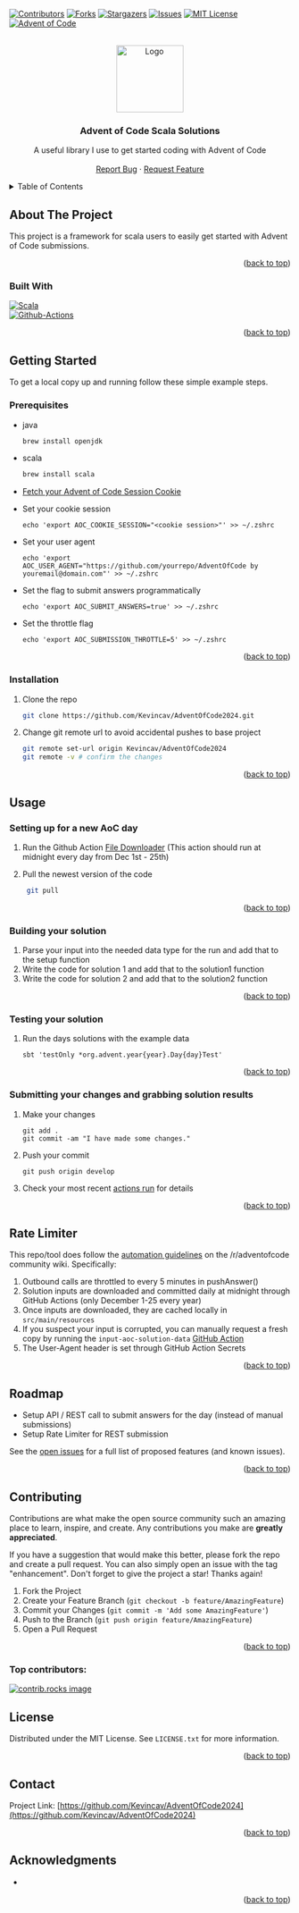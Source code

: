 <!-- Improved compatibility of back to top link: See: https://github.com/othneildrew/Best-README-Template/pull/73 -->
<a id="readme-top"></a>
<!--
*** Thanks for checking out the Best-README-Template. If you have a suggestion
*** that would make this better, please fork the repo and create a pull request
*** or simply open an issue with the tag "enhancement".
*** Don't forget to give the project a star!
*** Thanks again! Now go create something AMAZING! :D
-->



<!-- PROJECT SHIELDS -->
<!--
*** I'm using markdown "reference style" links for readability.
*** Reference links are enclosed in brackets [ ] instead of parentheses ( ).
*** See the bottom of this document for the declaration of the reference variables
*** for contributors-url, forks-url, etc. This is an optional, concise syntax you may use.
*** https://www.markdownguide.org/basic-syntax/#reference-style-links
-->
[![Contributors][contributors-shield]][contributors-url]
[![Forks][forks-shield]][forks-url]
[![Stargazers][stars-shield]][stars-url]
[![Issues][issues-shield]][issues-url]
[![MIT License][license-shield]][license-url]
[![Advent of Code][aoc-shield]][aoc-url]



<!-- PROJECT LOGO -->
<br />
<div align="center">
  <a href="https://aplwiki.com/images/0/0d/Advent_Of_Code_Logo.png">
    <img src="https://user-images.githubusercontent.com/16360374/49324718-7954f100-f4e8-11e8-8ef6-1b701afc504f.png" alt="Logo" width="120" height="120">
  </a>

<h3 align="center">Advent of Code Scala Solutions</h3>

  <p align="center">
    A useful library I use to get started coding with Advent of Code
    <br />
    <br />
    <a href="https://github.com/Kevincav/AdventOfCode2024/issues/new?labels=bug&template=bug-report---.md">Report Bug</a>
    ·
    <a href="https://github.com/Kevincav/AdventOfCode2024/issues/new?labels=enhancement&template=feature-request---.md">Request Feature</a>
  </p>
</div>



<!-- TABLE OF CONTENTS -->
<details>
  <summary>Table of Contents</summary>
  <ol>
    <li>
      <a href="#about-the-project">About The Project</a>
      <ul>
        <li><a href="#built-with">Built With</a></li>
      </ul>
    </li>
    <li>
      <a href="#getting-started">Getting Started</a>
      <ul>
        <li><a href="#prerequisites">Prerequisites</a></li>
        <li><a href="#installation">Installation</a></li>
      </ul>
    </li>
    <li><a href="#usage">Usage</a>
        <ul>
            <li><a href="#setting-up-for-a-new-aoc-day">Setting up for a new AoC day</a></li>
            <li><a href="#building-your-solution">Building your solution</a></li>
            <li><a href="#testing-your-solution">Testing your solution</a></li>
            <li><a href="#submitting-your-changes-and-grabbing-solution-results">Submitting your changes and grabbing solution results</a></li>
        </ul>
    </li>
    <li><a href="#rate-limiter">Rate Limiter</a></li>
    <li><a href="#roadmap">Roadmap</a></li>
    <li><a href="#contributing">Contributing</a></li>
    <li><a href="#license">License</a></li>
    <li><a href="#contact">Contact</a></li>
    <li><a href="#acknowledgments">Acknowledgments</a></li>
  </ol>
</details>



<!-- ABOUT THE PROJECT -->
## About The Project

This project is a framework for scala users to easily get started with Advent of Code submissions.

<p align="right">(<a href="#readme-top">back to top</a>)</p>



### Built With

 [![Scala][Scala.js]][Scala-url]<br>
 [![Github-Actions][Github-actions.js]][Github-actions-url]

<p align="right">(<a href="#readme-top">back to top</a>)</p>



<!-- GETTING STARTED -->
## Getting Started

To get a local copy up and running follow these simple example steps.

### Prerequisites

* java
  ```sh
  brew install openjdk
  ```

* scala
  ```sh
  brew install scala
  ```
  
* [Fetch your Advent of Code Session Cookie](https://github.com/GreenLightning/advent-of-code-downloader?tab=readme-ov-file#how-do-i-get-my-session-cookie)

* Set your cookie session
  ```shell
  echo 'export AOC_COOKIE_SESSION="<cookie session>"' >> ~/.zshrc
  ```

* Set your user agent
  ```shell
  echo 'export AOC_USER_AGENT="https://github.com/yourrepo/AdventOfCode by youremail@domain.com"' >> ~/.zshrc
  ```

* Set the flag to submit answers programmatically
  ```shell
  echo 'export AOC_SUBMIT_ANSWERS=true' >> ~/.zshrc
  ```

* Set the throttle flag
  ```shell
  echo 'export AOC_SUBMISSION_THROTTLE=5' >> ~/.zshrc
  ```

<p align="right">(<a href="#readme-top">back to top</a>)</p>


### Installation

1. Clone the repo
   ```sh
   git clone https://github.com/Kevincav/AdventOfCode2024.git
   ```
2. Change git remote url to avoid accidental pushes to base project
   ```sh
   git remote set-url origin Kevincav/AdventOfCode2024
   git remote -v # confirm the changes
   ```

<p align="right">(<a href="#readme-top">back to top</a>)</p>



<!-- USAGE EXAMPLES -->
## Usage

### Setting up for a new AoC day

1. Run the Github Action [File Downloader](https://github.com/Kevincav/AdventOfCode2024/actions/workflows/build-daily-files.yml) (This action should run at midnight every day from Dec 1st - 25th)
 
3. Pull the newest version of the code
   ```sh
    git pull
   ```

<p align="right">(<a href="#readme-top">back to top</a>)</p>

### Building your solution

1. Parse your input into the needed data type for the run and add that to the setup function
2. Write the code for solution 1 and add that to the solution1 function
3. Write the code for solution 2 and add that to the solution2 function

<p align="right">(<a href="#readme-top">back to top</a>)</p>

### Testing your solution
1. Run the days solutions with the example data
   ```shell
   sbt 'testOnly *org.advent.year{year}.Day{day}Test' 
   ```

<p align="right">(<a href="#readme-top">back to top</a>)</p>
   
### Submitting your changes and grabbing solution results
1. Make your changes
   ```
   git add .
   git commit -am "I have made some changes."
   ```
2. Push your commit
   ```
   git push origin develop
   ```
3. Check your most recent [actions run](https://github.com/Kevincav/AdventOfCode2024/actions) for details

<p align="right">(<a href="#readme-top">back to top</a>)</p>


<!-- RATE LIMITING -->
## Rate Limiter

This repo/tool does follow the [automation guidelines](https://www.reddit.com/r/adventofcode/wiki/faqs/automation) on the /r/adventofcode community wiki. Specifically:

1. Outbound calls are throttled to every 5 minutes in pushAnswer()
2. Solution inputs are downloaded and committed daily at midnight through GitHub Actions (only December 1-25 every year)
3. Once inputs are downloaded, they are cached locally in `src/main/resources`
4. If you suspect your input is corrupted, you can manually request a fresh copy by running the `input-aoc-solution-data` [GitHub Action](https://github.com/Kevincav/AdventOfCode2024/actions/workflows/input-aoc-solution-data.yml)
5. The User-Agent header is set through GitHub Action Secrets

<p align="right">(<a href="#readme-top">back to top</a>)</p>

<!-- ROADMAP -->
## Roadmap
* Setup API / REST call to submit answers for the day (instead of manual submissions)
* Setup Rate Limiter for REST submission


See the [open issues](https://github.com/Kevincav/AdventOfCode2024/issues) for a full list of proposed features (and known issues).

<p align="right">(<a href="#readme-top">back to top</a>)</p>



<!-- CONTRIBUTING -->
## Contributing

Contributions are what make the open source community such an amazing place to learn, inspire, and create. Any contributions you make are **greatly appreciated**.

If you have a suggestion that would make this better, please fork the repo and create a pull request. You can also simply open an issue with the tag "enhancement".
Don't forget to give the project a star! Thanks again!

1. Fork the Project
2. Create your Feature Branch (`git checkout -b feature/AmazingFeature`)
3. Commit your Changes (`git commit -m 'Add some AmazingFeature'`)
4. Push to the Branch (`git push origin feature/AmazingFeature`)
5. Open a Pull Request

<p align="right">(<a href="#readme-top">back to top</a>)</p>

### Top contributors:

<a href="https://github.com/Kevincav/AdventOfCode2024/graphs/contributors">
  <img src="https://contrib.rocks/image?repo=Kevincav/AdventOfCode2024" alt="contrib.rocks image" />
</a>



<!-- LICENSE.txt -->
## License

Distributed under the MIT License. See `LICENSE.txt` for more information.

<p align="right">(<a href="#readme-top">back to top</a>)</p>



<!-- CONTACT -->
## Contact

Project Link: [https://github.com/Kevincav/AdventOfCode2024](https://github.com/Kevincav/AdventOfCode2024)

<p align="right">(<a href="#readme-top">back to top</a>)</p>



<!-- ACKNOWLEDGMENTS -->
## Acknowledgments

* []()

<p align="right">(<a href="#readme-top">back to top</a>)</p>



<!-- MARKDOWN LINKS & IMAGES -->
<!-- https://www.markdownguide.org/basic-syntax/#reference-style-links -->
[contributors-shield]: https://img.shields.io/github/contributors/Kevincav/AdventOfCode2024.svg?style=for-the-badge
[contributors-url]: https://github.com/Kevincav/AdventOfCode2024/graphs/contributors
[forks-shield]: https://img.shields.io/github/forks/Kevincav/AdventOfCode2024.svg?style=for-the-badge
[forks-url]: https://github.com/Kevincav/AdventOfCode2024/network/members
[stars-shield]: https://img.shields.io/github/stars/Kevincav/AdventOfCode2024.svg?style=for-the-badge
[stars-url]: https://github.com/Kevincav/AdventOfCode2024/stargazers
[issues-shield]: https://img.shields.io/github/issues/Kevincav/AdventOfCode2024.svg?style=for-the-badge
[issues-url]: https://github.com/Kevincav/AdventOfCode2024/issues
[license-shield]: https://img.shields.io/github/license/Kevincav/AdventOfCode2024.svg?style=for-the-badge
[license-url]: https://github.com/Kevincav/AdventOfCode2024/blob/master/LICENSE.txt
[linkedin-shield]: https://img.shields.io/badge/-LinkedIn-black.svg?style=for-the-badge&logo=linkedin&colorB=555
[linkedin-url]: https://linkedin.com/in/linkedin_username
[product-screenshot]: images/screenshot.png
[Next.js]: https://img.shields.io/badge/next.js-000000?style=for-the-badge&logo=nextdotjs&logoColor=white
[Next-url]: https://nextjs.org/
[React.js]: https://img.shields.io/badge/React-20232A?style=for-the-badge&logo=react&logoColor=61DAFB
[React-url]: https://reactjs.org/
[Vue.js]: https://img.shields.io/badge/Vue.js-35495E?style=for-the-badge&logo=vuedotjs&logoColor=4FC08D
[Vue-url]: https://vuejs.org/
[Angular.io]: https://img.shields.io/badge/Angular-DD0031?style=for-the-badge&logo=angular&logoColor=white
[Angular-url]: https://angular.io/
[Svelte.dev]: https://img.shields.io/badge/Svelte-4A4A55?style=for-the-badge&logo=svelte&logoColor=FF3E00
[Svelte-url]: https://svelte.dev/
[Laravel.com]: https://img.shields.io/badge/Laravel-FF2D20?style=for-the-badge&logo=laravel&logoColor=white
[Laravel-url]: https://laravel.com
[Bootstrap.com]: https://img.shields.io/badge/Bootstrap-563D7C?style=for-the-badge&logo=bootstrap&logoColor=white
[Bootstrap-url]: https://getbootstrap.com
[JQuery.com]: https://img.shields.io/badge/jQuery-0769AD?style=for-the-badge&logo=jquery&logoColor=white
[JQuery-url]: https://jquery.com 
[Scala.js]: https://img.shields.io/badge/Scala-20232A?style=for-the-badge&logo=scala&logoColor=61DAFB
[Scala-url]: https://www.scala-lang.org/
[aoc-shield]: https://img.shields.io/badge/Advent%20Of%20Code-0769AD?style=for-the-badge&logo=adventofcode&logoColor=white
[aoc-url]: https://adventofcode.com/
[Github-actions.js]: https://img.shields.io/badge/Github%20Actions-20232A?style=for-the-badge&logo=githubactions&logoColor=61DAFB
[Github-actions-url]: https://github.com/features/actions
